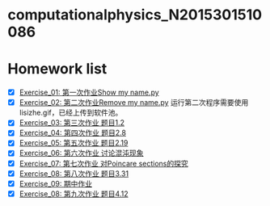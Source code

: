 # computationalphysics_N2015301510086
# Homework list
- [X] [Exercise_01: 第一次作业Show my name.py](https://github.com/lisizhe/computationalphysics_N2015301510086/blob/master/Exercise_01/%E7%AC%AC%E4%B8%80%E6%AC%A1%E4%BD%9C%E4%B8%9AShow%20my%20name.py)
- [X] [Exercise_02: 第二次作业Remove my name.py](https://github.com/lisizhe/computationalphysics_N2015301510086/blob/master/Exercise_02/lisizhe2.py)
运行第二次程序需要使用lisizhe.gif，已经上传到软件池。
- [X] [Exercise_03: 第三次作业 题目1.2](https://github.com/lisizhe/computationalphysics_N2015301510086/blob/master/Exercise_03/Report1(%E9%A2%98%E7%9B%AE1.2).md)
- [X] [Exercise_04: 第四次作业 题目2.8](https://github.com/lisizhe/computationalphysics_N2015301510086/blob/master/Exercise_04/report%202.8%20.md)
- [X] [Exercise_05: 第五次作业 题目2.19](https://github.com/lisizhe/computationalphysics_N2015301510086/blob/master/Exercise_05/Report(2.19).md)
- [X] [Exercise_06: 第六次作业 讨论混沌现象](https://github.com/lisizhe/computationalphysics_N2015301510086/blob/master/Exercise_06/report.md)
- [X] [Exercise_07: 第七次作业 对Poincare sections的探究](https://github.com/lisizhe/computationalphysics_N2015301510086/blob/master/Exercise_07/report.md)
- [X] [Exercise_08: 第八次作业 题目3.31](https://github.com/lisizhe/computationalphysics_N2015301510086/blob/master/Exercise_08/report.md)
- [X] [Exercise_09: 期中作业](https://github.com/lisizhe/computationalphysics_N2015301510086/blob/master/mid-test/report.md)
- [X] [Exercise_08: 第九次作业 题目4.12](https://github.com/lisizhe/computationalphysics_N2015301510086/blob/master/Exercise_09/report.md)
